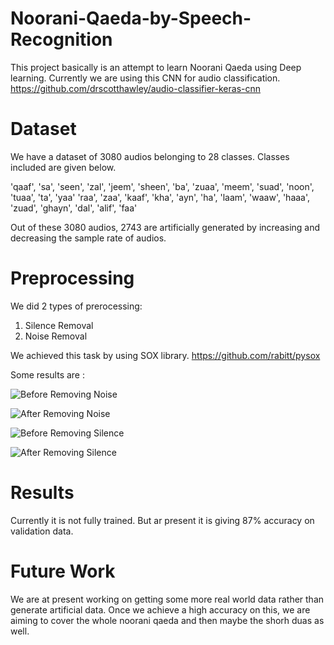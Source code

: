 # Noorani-Qaeda-by-Speech-Recognition
This project basically is an attempt to learn Noorani Qaeda using Deep learning. Currently we are using this CNN for audio classification.
https://github.com/drscotthawley/audio-classifier-keras-cnn

# Dataset
We have a dataset of 3080 audios belonging to 28 classes. Classes included are given below.

'qaaf', 'sa', 'seen', 'zal', 'jeem', 'sheen', 'ba', 'zuaa', 'meem', 'suad', 'noon', 'tuaa', 'ta', 'yaa'
'raa', 'zaa', 'kaaf', 'kha', 'ayn', 'ha', 'laam', 'waaw', 'haaa', 'zuad', 'ghayn', 'dal', 'alif', 'faa'

Out of these 3080 audios, 2743 are artificially generated by increasing and decreasing the sample rate of audios.

# Preprocessing
We did 2 types of prerocessing:
1) Silence Removal
2) Noise Removal

We achieved this task by using SOX library.
https://github.com/rabitt/pysox

Some results are :

![Before Removing Noise](https://github.com/asad1996172/Noorani-Qaeda-by-Speech-Recognition/edit/master/plots/before_removing_noise.png)

![After Removing Noise](https://github.com/asad1996172/Noorani-Qaeda-by-Speech-Recognition/edit/master/plots/after_removing_noise.png)

![Before Removing Silence](https://github.com/asad1996172/Noorani-Qaeda-by-Speech-Recognition/edit/master/plots/before_removing_silence.png)

![After Removing Silence](https://github.com/asad1996172/Noorani-Qaeda-by-Speech-Recognition/edit/master/plots/after_removing_silence.png)

# Results
Currently it is not fully trained. But ar present it is giving 87% accuracy on validation data.

# Future Work
We are at present working on getting some more real world data rather than generate artificial data. Once we achieve a high accuracy on this, we are aiming to cover the whole noorani qaeda and then maybe the shorh duas as well.
